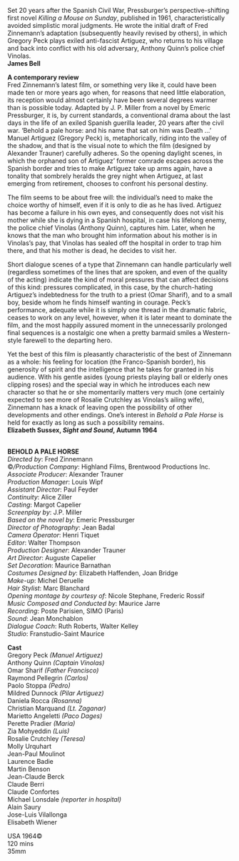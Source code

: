 
Set 20 years after the Spanish Civil War, Pressburger’s perspective-shifting first novel _Killing a Mouse on Sunday_, published in 1961, characteristically avoided simplistic moral judgments. He wrote the initial draft of Fred Zinnemann’s adaptation (subsequently heavily revised by others), in which Gregory Peck plays exiled anti-fascist Artiguez, who returns to his village and back into conflict with his old adversary, Anthony Quinn’s police chief Vinolas.  
**James Bell**

**A contemporary review**  
Fred Zinnemann’s latest film, or something very like it, could have been made ten or more years ago when, for reasons that need little elaboration, its reception would almost certainly have been several degrees warmer than is possible today. Adapted by J. P. Miller from a novel by Emeric Pressburger, it is, by current standards, a conventional drama about the last days in the life of an exiled Spanish guerilla leader, 20 years after the civil war. ‘Behold a pale horse: and his name that sat on him was Death ...’ Manuel Artiguez (Gregory Peck) is, metaphorically, riding into the valley of the shadow, and that is the visual note to which the film (designed by Alexander Trauner) carefully adheres. So the opening daylight scenes, in which the orphaned son of Artiguez’ former comrade escapes across the Spanish border and tries to make Artiguez take up arms again, have a tonality that sombrely heralds the grey night when Artiguez, at last emerging from retirement, chooses to confront his personal destiny.

The film seems to be about free will: the individual’s need to make the choice worthy of himself, even if it is only to die as he has lived. Artiguez has become a failure in his own eyes, and consequently does not visit his mother while she is dying in a Spanish hospital, in case his lifelong enemy, the police chief Vinolas (Anthony Quinn), captures him. Later, when he knows that the man who brought him information about his mother is in Vinolas’s pay, that Vinolas has sealed off the hospital in order to trap him there, and that his mother is dead, he decides to visit her.

Short dialogue scenes of a type that Zinnemann can handle particularly well (regardless sometimes of the lines that are spoken, and even of the quality of the acting) indicate the kind of moral pressures that can affect decisions of this kind: pressures complicated, in this case, by the church-hating Artiguez’s indebtedness for the truth to a priest (Omar Sharif), and to a small boy, beside whom he finds himself wanting in courage. Peck’s performance, adequate while it is simply one thread in the dramatic fabric, ceases to work on any level, however, when it is later meant to dominate the film, and the most happily assured moment in the unnecessarily prolonged final sequences is a nostalgic one when a pretty barmaid smiles a Western-style farewell to the departing hero.

Yet the best of this film is pleasantly characteristic of the best of Zinnemann as a whole: his feeling for location (the Franco-Spanish border), his generosity of spirit and the intelligence that he takes for granted in his audience. With his gentle asides (young priests playing ball or elderly ones clipping roses) and the special way in which he introduces each new character so that he or she momentarily matters very much (one certainly expected to see more of Rosalie Crutchley as Vinolas’s ailing wife), Zinnemann has a knack of leaving open the possibility of other developments and other endings. One’s interest in _Behold a Pale Horse_ is held for exactly as long as such a possibility remains.  
**Elizabeth Sussex, _Sight and Sound_, Autumn 1964**
<br><br>

**BEHOLD A PALE HORSE**  
_Directed by_: Fred Zinnemann  
©_/Production Company_: Highland Films, Brentwood Productions Inc.  
_Associate Producer_: Alexander Trauner  
_Production Manager_: Louis Wipf  
_Assistant Director_: Paul Feyder  
_Continuity_: Alice Ziller  
_Casting_: Margot Capelier  
_Screenplay by_: J.P. Miller  
_Based on the novel by_: Emeric Pressburger  
_Director of Photography_: Jean Badal  
_Camera Operator_: Henri Tiquet  
_Editor_: Walter Thompson  
_Production Designer_: Alexander Trauner  
_Art Director_: Auguste Capelier  
_Set Decoration_: Maurice Barnathan  
_Costumes Designed by_: Elizabeth Haffenden,  Joan Bridge  
_Make-up_: Michel Deruelle  
_Hair Stylist_: Marc Blanchard  
_Opening montage by courtesy of_:  Nicole Stephane, Frederic Rossif  
_Music Composed and Conducted by_: Maurice Jarre  
_Recording_: Poste Parisien, SIMO (Paris)  
_Sound_: Jean Monchablon  
_Dialogue Coach_: Ruth Roberts, Walter Kelley  
_Studio_: Franstudio-Saint Maurice

**Cast**  
Gregory Peck _(Manuel Artiguez)_  
Anthony Quinn _(Captain Vinolas)_  
Omar Sharif _(Father Francisco)_  
Raymond Pellegrin _(Carlos)_  
Paolo Stoppa _(Pedro)_  
Mildred Dunnock _(Pilar Artiguez)_  
Daniela Rocca _(Rosanna)_  
Christian Marquand _(Lt. Zaganar)_  
Marietto Angeletti _(Paco Dages)_  
Perette Pradier _(Maria)_  
Zia Mohyeddin _(Luis)_  
Rosalie Crutchley _(Teresa)_  
Molly Urquhart  
Jean-Paul Moulinot  
Laurence Badie  
Martin Benson  
Jean-Claude Berck  
Claude Berri  
Claude Confortes  
Michael Lonsdale _(reporter in hospital)_  
Alain Saury  
Jose-Luis Vilallonga  
Elisabeth Wiener

USA 1964©  
120 mins  
35mm
<br><br>
<!--stackedit_data:
eyJoaXN0b3J5IjpbMTcxNzEzNTYzMl19
-->